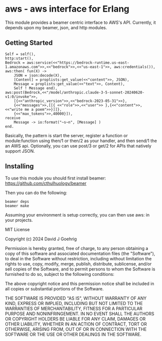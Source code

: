 aws - aws interface for Erlang
====================================

This module provides a beamer centric interface to AWS's API.  Currently,
it depends upon my beamer, json, and http modules.


Getting Started
---------------

	Self = self(),
	http:start(),
	Bedrock = aws:service(<<"https://bedrock-runtime.us-east-1.amazonaws.com">>,<<"bedrock">>,<<"us-east-1">>, aws:credentials()),
	aws:then( fun(X) -> 
		JSON = json:decode(X),
		[Content] = proplists:get_value(<<"content">>, JSON),
		Message = proplists:get_value(<<"text">>, Content),
		Self ! Message end),
	aws:post(Bedrock,<<"/model/anthropic.claude-3-5-sonnet-20240620-v1:0/invoke">>,
		[{<<"anthropic_version">>,<<"bedrock-2023-05-31">>},
		{<<"messages">>,[[{ <<"role">>,<<"user">> },{<<"content">>,<<"write me a poem">>}]]},
		{<<"max_tokens">>,40000}]),
	receive
		Message -> io:format("~s~n", [Message] )
	end.
	

Basically, the pattern is start the server, register a function or module:function using
then/1 or then/2 as your handler, and then send/1 the an AWS api. Optionally,
you can use post/3 or get/2 for APIs that natively support JSON.

Installing
----------

To use this module you should first install beamer: https://github.com/cthulhuology/beamer

Then you can do the following:

	beamer deps
	beamer make

Assuming your environment is setup correctly, you can then use aws: in your projects.


MIT License

Copyright (c) 2024 David J Goehrig

Permission is hereby granted, free of charge, to any person obtaining a copy
of this software and associated documentation files (the "Software"), to deal
in the Software without restriction, including without limitation the rights
to use, copy, modify, merge, publish, distribute, sublicense, and/or sell
copies of the Software, and to permit persons to whom the Software is
furnished to do so, subject to the following conditions:

The above copyright notice and this permission notice shall be included in all
copies or substantial portions of the Software.

THE SOFTWARE IS PROVIDED "AS IS", WITHOUT WARRANTY OF ANY KIND, EXPRESS OR
IMPLIED, INCLUDING BUT NOT LIMITED TO THE WARRANTIES OF MERCHANTABILITY,
FITNESS FOR A PARTICULAR PURPOSE AND NONINFRINGEMENT. IN NO EVENT SHALL THE
AUTHORS OR COPYRIGHT HOLDERS BE LIABLE FOR ANY CLAIM, DAMAGES OR OTHER
LIABILITY, WHETHER IN AN ACTION OF CONTRACT, TORT OR OTHERWISE, ARISING FROM,
OUT OF OR IN CONNECTION WITH THE SOFTWARE OR THE USE OR OTHER DEALINGS IN THE
SOFTWARE.
